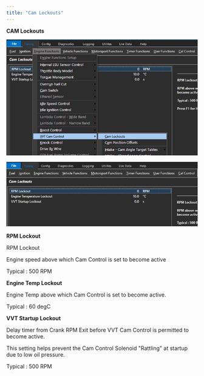 ```yaml
---
title: "Cam Lockouts"
---
```


**CAM Lockouts**


![Image](</img/VVT 1.jpg>)


![Image](</img/VVT 2.jpg>)


**RPM Lockout**&nbsp;


RPM Lockout


Engine speed above which Cam Control is set to become active


Typical : 500 RPM



**Engine Temp Lockout**


Engine Temp above which Cam Control is set to become active.


Typical : 60 degC



**VVT Startup Lockout**


Delay timer from Crank RPM Exit before VVT Cam Control is permitted to become active.&nbsp;


This setting helps prevent the Cam Control Solenoid "Rattling" at startup due to low oil pressure.


Typical : 500 RPM

